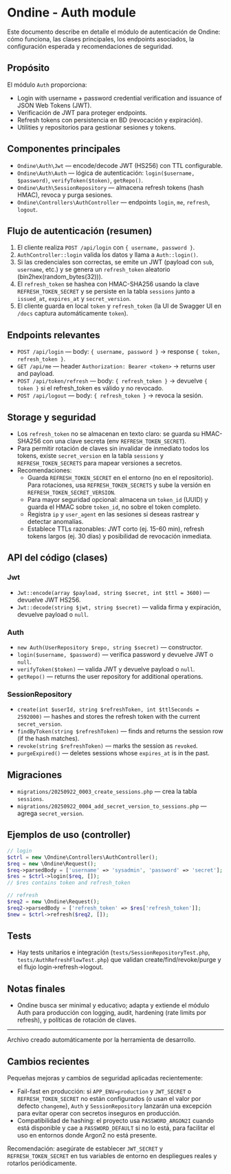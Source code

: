 # Ondine - Auth module

Este documento describe en detalle el módulo de autenticación de Ondine: cómo funciona, las clases principales, los endpoints asociados, la configuración esperada y recomendaciones de seguridad.

## Propósito

El módulo `Auth` proporciona:

- Login with username + password credential verification and issuance of JSON Web Tokens (JWT).
- Verificación de JWT para proteger endpoints.
- Refresh tokens con persistencia en BD (revocación y expiración).
- Utilities y repositorios para gestionar sesiones y tokens.


## Componentes principales

- `Ondine\Auth\Jwt` — encode/decode JWT (HS256) con TTL configurable.
- `Ondine\Auth\Auth` — lógica de autenticación: `login($username, $password)`, `verifyToken($token)`, `getRepo()`.
- `Ondine\Auth\SessionRepository` — almacena refresh tokens (hash HMAC), revoca y purga sesiones.
- `Ondine\Controllers\AuthController` — endpoints `login`, `me`, `refresh`, `logout`.


## Flujo de autenticación (resumen)

1. El cliente realiza `POST /api/login` con `{ username, password }`.
2. `AuthController::login` valida los datos y llama a `Auth::login()`.
3. Si las credenciales son correctas, se emite un JWT (payload con `sub`, `username`, etc.) y se genera un `refresh_token` aleatorio (bin2hex(random_bytes(32))).
4. El `refresh_token` se hashea con HMAC-SHA256 usando la clave `REFRESH_TOKEN_SECRET` y se persiste en la tabla `sessions` junto a `issued_at`, `expires_at` y `secret_version`.
5. El cliente guarda en local `token` y `refresh_token` (la UI de Swagger UI en `/docs` captura automáticamente `token`).


## Endpoints relevantes

- `POST /api/login` — body: `{ username, password }` → response `{ token, refresh_token }`.
- `GET /api/me` — header `Authorization: Bearer <token>` → returns user and payload.
- `POST /api/token/refresh` — body: `{ refresh_token }` → devuelve `{ token }` si el refresh_token es válido y no revocado.
- `POST /api/logout` — body: `{ refresh_token }` → revoca la sesión.


## Storage y seguridad

- Los `refresh_token` no se almacenan en texto claro: se guarda su HMAC-SHA256 con una clave secreta (env `REFRESH_TOKEN_SECRET`).
- Para permitir rotación de claves sin invalidar de inmediato todos los tokens, existe `secret_version` en la tabla `sessions` y `REFRESH_TOKEN_SECRETS` para mapear versiones a secretos.
- Recomendaciones:
  - Guarda `REFRESH_TOKEN_SECRET` en el entorno (no en el repositorio). Para rotaciones, usa `REFRESH_TOKEN_SECRETS` y sube la versión en `REFRESH_TOKEN_SECRET_VERSION`.
  - Para mayor seguridad opcional: almacena un `token_id` (UUID) y guarda el HMAC sobre `token_id`, no sobre el token completo.
  - Registra `ip` y `user_agent` en las sesiones si deseas rastrear y detectar anomalías.
  - Establece TTLs razonables: JWT corto (ej. 15-60 min), refresh tokens largos (ej. 30 días) y posibilidad de revocación inmediata.


## API del código (clases)

### Jwt

- `Jwt::encode(array $payload, string $secret, int $ttl = 3600)` — devuelve JWT HS256.
- `Jwt::decode(string $jwt, string $secret)` — valida firma y expiración, devuelve payload o `null`.

### Auth

- `new Auth(UserRepository $repo, string $secret)` — constructor.
- `login($username, $password)` — verifica password y devuelve JWT o `null`.
- `verifyToken($token)` — valida JWT y devuelve payload o `null`.
- `getRepo()` — returns the user repository for additional operations.

### SessionRepository

- `create(int $userId, string $refreshToken, int $ttlSeconds = 2592000)` — hashes and stores the refresh token with the current `secret_version`.
- `findByToken(string $refreshToken)` — finds and returns the session row (if the hash matches).
- `revoke(string $refreshToken)` — marks the session as `revoked`.
- `purgeExpired()` — deletes sessions whose `expires_at` is in the past.


## Migraciones

- `migrations/20250922_0003_create_sessions.php` — crea la tabla `sessions`.
- `migrations/20250922_0004_add_secret_version_to_sessions.php` — agrega `secret_version`.


## Ejemplos de uso (controller)

```php
// login
$ctrl = new \Ondine\Controllers\AuthController();
$req = new \Ondine\Request();
$req->parsedBody = ['username' => 'sysadmin', 'password' => 'secret'];
$res = $ctrl->login($req, []);
// $res contains token and refresh_token

// refresh
$req2 = new \Ondine\Request();
$req2->parsedBody = ['refresh_token' => $res['refresh_token']];
$new = $ctrl->refresh($req2, []);
```


## Tests

- Hay tests unitarios e integración (`tests/SessionRepositoryTest.php`, `tests/AuthRefreshFlowTest.php`) que validan create/find/revoke/purge y el flujo login->refresh->logout.


## Notas finales

- Ondine busca ser minimal y educativo; adapta y extiende el módulo Auth para producción con logging, audit, hardening (rate limits por refresh), y políticas de rotación de claves.

---

Archivo creado automáticamente por la herramienta de desarrollo.

## Cambios recientes

Pequeñas mejoras y cambios de seguridad aplicadas recientemente:

- Fail-fast en producción: si `APP_ENV=production` y `JWT_SECRET` o `REFRESH_TOKEN_SECRET` no están configurados (o usan el valor por defecto `changeme`), `Auth` y `SessionRepository` lanzarán una excepción para evitar operar con secretos inseguros en producción.
- Compatibilidad de hashing: el proyecto usa `PASSWORD_ARGON2I` cuando está disponible y cae a `PASSWORD_DEFAULT` si no lo está, para facilitar el uso en entornos donde Argon2 no está presente.

Recomendación: asegúrate de establecer `JWT_SECRET` y `REFRESH_TOKEN_SECRET` en tus variables de entorno en despliegues reales y rotarlos periódicamente.
